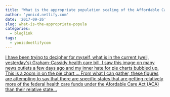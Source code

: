 ```yaml
---
title: "What is the appropriate population scaling of the Affordable Care Act Funding?"
author: 'yonicd.netlify.com'
date: '2017-09-26'
slug: what-is-the-appropriate-popula
categories:
  - bloglink
tags:
  - yonicdnetlifycom
---
```


[I have been trying to decipher for myself, what is in the current (well, yesterday's) Graham-Cassidy health care bill. I saw this image on many news outlets a few days ago and my inner hate for pie charts bubbled up. This is a zoom in on the pie chart ... From what I can gather, these figures are attempting to say that there are specific states that are getting relatively more of the federal health care funds under the Afordable Care Act (ACA) than their relative state...<click to read more>](https://yonicd.netlify.com/post/2017-09-26-aca/)


